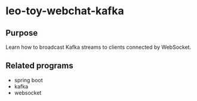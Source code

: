 # leo-toy-webchat-kafka

## Purpose
Learn how to broadcast Kafka streams to clients connected by WebSocket.

## Related programs
- spring boot
- kafka
- websocket
